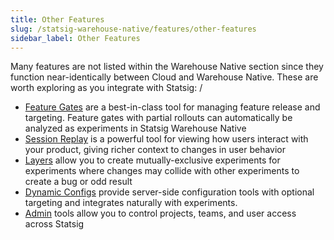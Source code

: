 ```yaml
---
title: Other Features
slug: /statsig-warehouse-native/features/other-features
sidebar_label: Other Features
---
```


Many features are not listed within the Warehouse Native section since they function near-identically between Cloud and Warehouse Native. These are worth exploring as you integrate with Statsig:
/

- [Feature Gates](/feature-flags/working-with) are a best-in-class tool for managing feature release and targeting. Feature gates with partial rollouts can automatically be analyzed as experiments in Statsig Warehouse Native
- [Session Replay](/session-replay/overview) is a powerful tool for viewing how users interact with your product, giving richer context to changes in user behavior
- [Layers](/layers) allow you to create mutually-exclusive experiments for experiments where changes may collide with other experiments to create a bug or odd result
- [Dynamic Configs](/dynamic-config/working-with) provide server-side configuration tools with optional targeting and integrates naturally with experiments.
- [Admin](/access-management/introduction) tools allow you to control projects, teams, and user access across Statsig

